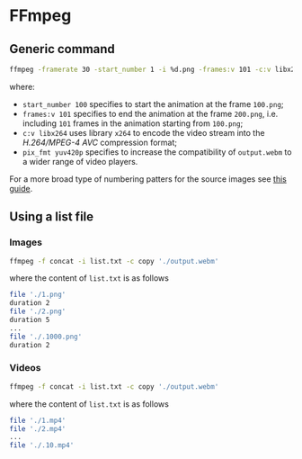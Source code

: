 # FFmpeg

## Generic command 
```bash
ffmpeg -framerate 30 -start_number 1 -i %d.png -frames:v 101 -c:v libx264 -pix_fmt yuv420p './output.webm'
```

where: 

* `start_number 100` specifies to start the animation at the frame `100.png`;
* `frames:v 101` specifies to end the animation at the frame `200.png`, i.e. including `101` frames in the animation starting from `100.png`;
* `c:v libx264` uses library `x264` to encode the video stream into the _H.264/MPEG-4 AVC_ compression format;
* `pix_fmt yuv420p` specifies to increase the compatibility of `output.webm` to a wider range of video players.

For a more broad type of numbering patters for the source images see [this guide](https://en.wikibooks.org/wiki/FFMPEG_An_Intermediate_Guide/image_sequence).

## Using a list file

### Images

```bash
ffmpeg -f concat -i list.txt -c copy './output.webm'
```

where the content of `list.txt` is as follows

```bash
file './1.png'
duration 2
file './2.png'
duration 5
...
file './.1000.png'
duration 2
```

### Videos

```bash
ffmpeg -f concat -i list.txt -c copy './output.webm'
```

where the content of `list.txt` is as follows

```bash
file './1.mp4'
file './2.mp4'
...
file './.10.mp4'
```
